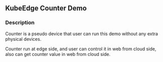 ## KubeEdge Counter Demo

### Description

Counter is a pseudo device that user can run this demo without any extra physical devices.

Counter run at edge side, and user can control it in web from cloud side, also can get counter value in web from cloud side.